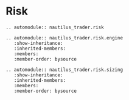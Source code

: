 # Risk

```{eval-rst}
.. automodule:: nautilus_trader.risk
```

```{eval-rst}
.. automodule:: nautilus_trader.risk.engine
   :show-inheritance:
   :inherited-members:
   :members:
   :member-order: bysource
```

```{eval-rst}
.. automodule:: nautilus_trader.risk.sizing
   :show-inheritance:
   :inherited-members:
   :members:
   :member-order: bysource
```
